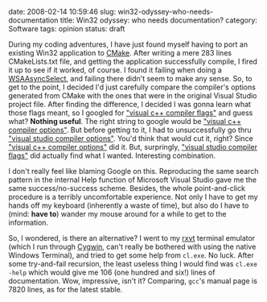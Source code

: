 date: 2008-02-14 10:59:46
slug: win32-odyssey-who-needs-documentation
title: Win32 odyssey: who needs documentation?
category: Software
tags: opinion
status: draft

During my coding adventures, I have just found myself having to port an
existing Win32 application to [CMake](http://www.cmake.org/). After writing a
mere 283 lines CMakeLists.txt file, and getting the application successfully
compile, I fired it up to see if it worked, of course. I found it failing when
doing a
[WSAAsyncSelect](http://msdn2.microsoft.com/en-us/library/ms741540(VS.85).aspx),
and failing there didn't seem to make any sense. So, to get to the point, I
decided I'd just carefully compare the compiler's options generated from CMake
with the ones that were in the original Visual Studio project file. After
finding the difference, I decided I was gonna learn what those flags meant, so
I googled for ["visual c++ compiler
flags"](http://www.google.com/search?q=visual+c%2B%2B+compiler+flags) and guess
what? **Nothing useful**. The right string to google would be ["visual c++
compiler
options"](http://www.google.com/search?q=visual+c%2B%2B+compiler+options). But
before getting to it, I had to unsuccessfully go thru ["visual studio compiler
options"](http://www.google.com/search?hl=en&safe=off&q=visual+studio+compiler+options).
You'd think that would cut it, right? Since ["visual c++ compiler
options"](http://www.google.com/search?q=visual+c%2B%2B+compiler+options) did
it. But, surpringly, ["visual studio compiler
flags"](http://www.google.com/search?hl=en&safe=off&q=visual+studio+compiler+flags)
did actually find what I wanted. Interesting combination.

I don't really feel like blaming Google on this. Reproducing the same search
pattern in the internal Help function of Microsoft Visual Studio gave me the
same success/no-success scheme. Besides, the whole point-and-click procedure is
a terribly uncomfortable experience.  Not only I have to get my hands off my
keyboard (inherently a waste of time), but also do I have to (mind: **have
to**) wander my mouse around for a while to get to the information.

So, I wondered, is there an alternative? I went to my
[rxvt](http://www.rxvt.org/) terminal emulator (which I run through
[Cygwin](http://cygwin.com/), can't really be bothered with using the native
Windows Terminal), and tried to get some help from `cl.exe`. No luck. After
some try-and-fail recursion, the least useless thing I would find was `cl.exe
-help` which would give me 106 (one hundred and six!) lines of documentation.
Wow, impressive, isn't it? Comparing, `gcc`'s manual page is 7820 lines, as for
the latest stable.
